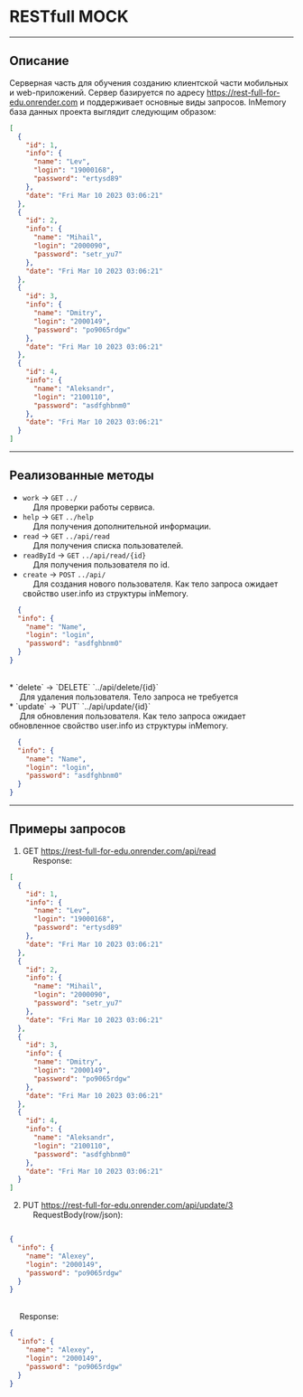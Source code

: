 # RESTfull MOCK

***

## Описание

Серверная часть для обучения созданию клиентской части мобильных и web-приложений. Сервер базируется по
адресу <https://rest-full-for-edu.onrender.com> и поддерживает основные виды запросов.
InMemory база данных проекта выглядит следующим образом: <br>

```json
[
  {
    "id": 1,
    "info": {
      "name": "Lev",
      "login": "19000168",
      "password": "ertysd89"
    },
    "date": "Fri Mar 10 2023 03:06:21"
  },
  {
    "id": 2,
    "info": {
      "name": "Mihail",
      "login": "2000090",
      "password": "setr_yu7"
    },
    "date": "Fri Mar 10 2023 03:06:21"
  },
  {
    "id": 3,
    "info": {
      "name": "Dmitry",
      "login": "2000149",
      "password": "po9065rdgw"
    },
    "date": "Fri Mar 10 2023 03:06:21"
  },
  {
    "id": 4,
    "info": {
      "name": "Aleksandr",
      "login": "2100110",
      "password": "asdfghbnm0"
    },
    "date": "Fri Mar 10 2023 03:06:21"
  }
]
```

***

## Реализованные методы

* `work` -> `GET` `../`
  <br>&emsp; Для проверки работы сервиса.
* `help` -> `GET` `../help`
  <br>&emsp; Для получения дополнительной информации.
* `read` -> `GET` `../api/read`
  <br>&emsp; Для получения списка пользователей.<br>
* `readById` -> `GET` `../api/read/{id}`
  <br>&emsp; Для получения пользователя по id.<br>
* `create` -> `POST` `../api/`
  <br>&emsp; Для создания нового пользователя.
  Как тело запроса ожидает свойство user.info из структуры inMemory.<br>

```json
  {
  "info": {
    "name": "Name",
    "login": "login",
    "password": "asdfghbnm0"
  }
}
```

<br>
*   `delete` -> `DELETE` `../api/delete/{id}`
<br>&emsp; Для удаления пользователя. Тело запроса не требуется<br>
*   `update` -> `PUT` `../api/update/{id}`
<br>&emsp; Для обновления пользователя.
Как тело запроса ожидает обновленное свойство user.info из структуры inMemory.<br>

```json
  {
  "info": {
    "name": "Name",
    "login": "login",
    "password": "asdfghbnm0"
  }
}
```

***

## Примеры запросов

1) GET <https://rest-full-for-edu.onrender.com/api/read>
   <br>&emsp; Response:

```json
[
  {
    "id": 1,
    "info": {
      "name": "Lev",
      "login": "19000168",
      "password": "ertysd89"
    },
    "date": "Fri Mar 10 2023 03:06:21"
  },
  {
    "id": 2,
    "info": {
      "name": "Mihail",
      "login": "2000090",
      "password": "setr_yu7"
    },
    "date": "Fri Mar 10 2023 03:06:21"
  },
  {
    "id": 3,
    "info": {
      "name": "Dmitry",
      "login": "2000149",
      "password": "po9065rdgw"
    },
    "date": "Fri Mar 10 2023 03:06:21"
  },
  {
    "id": 4,
    "info": {
      "name": "Aleksandr",
      "login": "2100110",
      "password": "asdfghbnm0"
    },
    "date": "Fri Mar 10 2023 03:06:21"
  }
] 
```
    
2) PUT <https://rest-full-for-edu.onrender.com/api/update/3><br>&emsp; RequestBody(row/json):
```json

{
  "info": {
    "name": "Alexey",
    "login": "2000149",
    "password": "po9065rdgw"
  }
}
```

<br>&emsp; Response:

```json
{
  "info": {
    "name": "Alexey",
    "login": "2000149",
    "password": "po9065rdgw"
  }
}
```